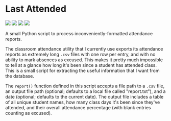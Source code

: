 # Last Attended

<a href="https://github.com/adam-rumpf/last-attended/search?l=python"><img src="https://img.shields.io/badge/language-python-blue?logo=python&logoColor=white"/></a> <a href="https://github.com/adam-rumpf/last-attended"><img src="https://img.shields.io/github/v/release/adam-rumpf/last-attended?logo=github"></a> <a href="https://github.com/adam-rumpf/last-attended/blob/main/LICENSE"><img src="https://img.shields.io/github/license/adam-rumpf/last-attended"/></a> <a href="https://github.com/adam-rumpf/last-attended/commits/main"><img src="https://img.shields.io/maintenance/no/2022"/></a>

A small Python script to process inconveniently-formatted attendance reports.

The classroom attendance utility that I currently use exports its attendance reports as extremely long `.csv` files with one row per entry, and with no ability to mark absences as excused. This makes it pretty much impossible to tell at a glance how long it's been since a student has attended class. This is a small script for extracting the useful information that I want from the database.

The `report()` function defined in this script accepts a file path to a `.csv` file, an output file path (optional; defaults to a local file called "report.txt"), and a date (optional; defaults to the current date). The output file includes a table of all unique student names, how many class days it's been since they've attended, and their overall attendance percentage (with blank entries counting as excused).
